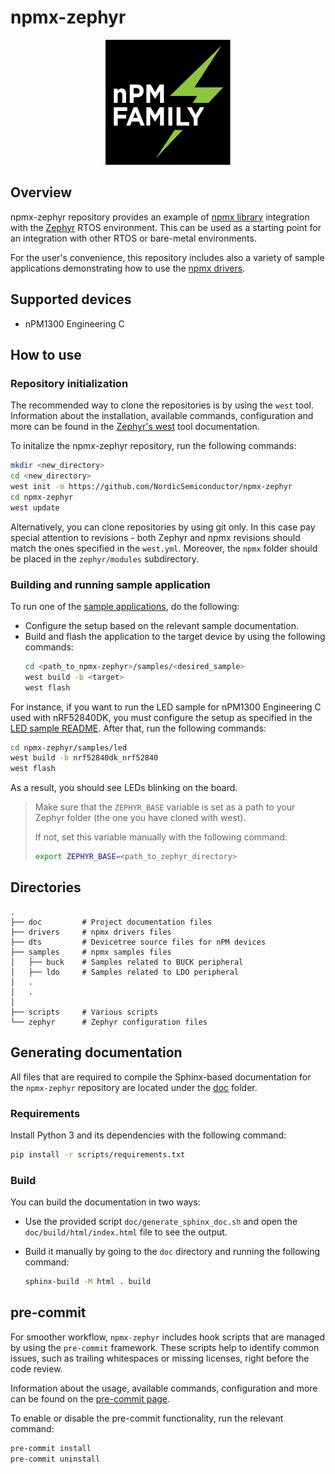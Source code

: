 # npmx-zephyr

<p align="center">
    <img src="doc/_static/images/npm_family_logo_background.png" alt="NPM LOGO" width="200" height="200">
</p>

## Overview
npmx-zephyr repository provides an example of [npmx library][npmx_repo] integration with the [Zephyr][zephyr_site] RTOS environment. This can be used as a starting point for an integration with other RTOS or bare-metal environments.

For the user's convenience, this repository includes also a variety of sample applications demonstrating how to use the [npmx drivers][npmx_drivers].

## Supported devices
 -    nPM1300 Engineering C

## How to use

### Repository initialization
The recommended way to clone the repositories is by using the `west` tool. Information about the installation, available commands, configuration and more can be found in the [Zephyr's west][west_doc] tool documentation.

To initalize the npmx-zephyr repository, run the following commands:

```bash
mkdir <new_directory>
cd <new_directory>
west init -m https://github.com/NordicSemiconductor/npmx-zephyr
cd npmx-zephyr
west update
```
Alternatively, you can clone repositories by using git only. In this case pay special attention to revisions - both Zephyr and npmx revisions should match the ones specified in the `west.yml`. Moreover, the `npmx` folder should be placed in the `zephyr/modules` subdirectory.

### Building and running sample application
To run one of the [sample applications][samples_dir], do the following:

* Configure the setup based on the relevant sample documentation.
* Build and flash the application to the target device by using the following commands:
    ```bash
    cd <path_to_npmx-zephyr>/samples/<desired_sample>
    west build -b <target>
    west flash
    ```

For instance, if you want to run the LED sample for nPM1300 Engineering C used with nRF52840DK, you must configure the setup as specified in the [LED sample README][led_readme]. After that, run the following commands:
```bash
cd npmx-zephyr/samples/led
west build -b nrf52840dk_nrf52840
west flash
```

As a result, you should see LEDs blinking on the board.

>Make sure that the ``ZEPHYR_BASE`` variable is set as a path to your Zephyr folder (the one you have cloned with west).
>
>If not, set this variable manually with the following command:
>
>```bash
>export ZEPHYR_BASE=<path_to_zephyr_directory>
>```

## Directories
```
.
├── doc         # Project documentation files
├── drivers     # npmx drivers files
├── dts	        # Devicetree source files for nPM devices
├── samples     # npmx samples files
│   ├── buck    # Samples related to BUCK peripheral
│   ├── ldo     # Samples related to LDO peripheral
│   .
│   .
│
├── scripts     # Various scripts
└── zephyr      # Zephyr configuration files
```

## Generating documentation
All files that are required to compile the Sphinx-based documentation for the `npmx-zephyr` repository are located under the [doc][doc_dir] folder.

### Requirements
Install Python 3 and its dependencies with the following command:
```bash
pip install -r scripts/requirements.txt
```

### Build
You can build the documentation in two ways:

* Use the provided script `doc/generate_sphinx_doc.sh` and open the `doc/build/html/index.html` file to see the output.
* Build it manually by going to the `doc` directory and running the following command:

    ```bash
    sphinx-build -M html . build
    ```

## pre-commit
For smoother workflow, `npmx-zephyr` includes hook scripts that are managed by using the `pre-commit` framework. These scripts help to identify common issues, such as trailing whitespaces or missing licenses, right before the code review.

Information about the usage, available commands, configuration and more can be found on the [pre-commit page][pre_commit_website].

To enable or disable the pre-commit functionality, run the relevant command:

```bash
pre-commit install
pre-commit uninstall
```

[doc_dir]: doc
[led_readme]: samples/led/README.rst
[npmx_drivers]: https://github.com/NordicSemiconductor/npmx
[npmx_repo]: https://github.com/NordicSemiconductor/npmx-zephyr
[pre_commit_website]: https://pre-commit.com/
[samples_dir]: samples
[west_doc]: https://docs.zephyrproject.org/latest/develop/west/index.html
[zephyr_site]: https://zephyrproject.org/
